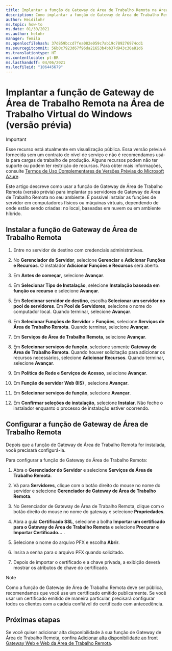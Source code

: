 ```yaml
---
title: Implantar a função de Gateway de Área de Trabalho Remota na Área de Trabalho Virtual do Windows – Azure
description: Como implantar a função de Gateway de Área de Trabalho Remota na Área de Trabalho Virtual do Windows.
author: Heidilohr
ms.topic: how-to
ms.date: 01/30/2021
ms.author: helohr
manager: femila
ms.openlocfilehash: 37d859bccd7fea082e059c7ab19c789276974cd1
ms.sourcegitcommit: 56b0c7923d67f96da21653b4bb37d943c36a81d6
ms.translationtype: HT
ms.contentlocale: pt-BR
ms.lasthandoff: 04/06/2021
ms.locfileid: "106445679"
---
```

# <a name="deploy-the-rd-gateway-role-in-windows-virtual-desktop-preview"></a>Implantar a função de Gateway de Área de Trabalho Remota na Área de Trabalho Virtual do Windows (versão prévia)

> [!IMPORTANT]
> Esse recurso está atualmente em visualização pública.
> Essa versão prévia é fornecida sem um contrato de nível de serviço e não é recomendamos usá-la para cargas de trabalho de produção. Alguns recursos podem não ter suporte ou podem ter restrição de recursos.
> Para obter mais informações, consulte [Termos de Uso Complementares de Versões Prévias do Microsoft Azure](https://azure.microsoft.com/support/legal/preview-supplemental-terms/).

Este artigo descreve como usar a função de Gateway de Área de Trabalho Remota (versão prévia) para implantar os servidores de Gateway de Área de Trabalho Remota no seu ambiente. É possível instalar as funções de servidor em computadores físicos ou máquinas virtuais, dependendo de onde estão sendo criadas: no local, baseadas em nuvem ou em ambiente híbrido.

## <a name="install-the-rd-gateway-role"></a>Instalar a função de Gateway de Área de Trabalho Remota

1. Entre no servidor de destino com credenciais administrativas.

2. No **Gerenciador do Servidor**, selecione **Gerenciar** e **Adicionar Funções e Recursos**. O instalador **Adicionar Funções e Recursos** será aberto.

3. Em **Antes de começar**, selecione **Avançar**.

4. Em **Selecionar Tipo de Instalação**, selecione **Instalação baseada em função ou recurso** e selecione **Avançar**.

5. Em **Selecionar servidor de destino**, escolha **Selecionar um servidor no pool de servidores**. Em **Pool de Servidores**, selecione o nome do computador local. Quando terminar, selecione **Avançar**.

6. Em **Selecionar Funções de Servidor** > **Funções**, selecione **Serviços de Área de Trabalho Remota**. Quando terminar, selecione **Avançar**.

7. Em **Serviços de Área de Trabalho Remota**, selecione **Avançar**.

8. Em **Selecionar serviços de função**, selecione somente **Gateway de Área de Trabalho Remota**. Quando houver solicitação para adicionar os recursos necessários, selecione **Adicionar Recursos**. Quando terminar, selecione **Avançar**.

9. Em **Política de Rede e Serviços de Acesso**, selecione **Avançar**.

10. Em **Função de servidor Web (IIS)** , selecione **Avançar**.

11. Em **Selecionar serviços de função**, selecione **Avançar**.

12. Em **Confirmar seleções de instalação**, selecione **Instalar**. Não feche o instalador enquanto o processo de instalação estiver ocorrendo.

## <a name="configure-rd-gateway-role"></a>Configurar a função de Gateway de Área de Trabalho Remota

Depois que a função de Gateway de Área de Trabalho Remota for instalada, você precisará configurá-la.

Para configurar a função de Gateway de Área de Trabalho Remota:

1. Abra o **Gerenciador do Servidor** e selecione **Serviços de Área de Trabalho Remota**.

2. Vá para **Servidores**, clique com o botão direito do mouse no nome do servidor e selecione **Gerenciador de Gateway de Área de Trabalho Remota**.

3. No Gerenciador de Gateway de Área de Trabalho Remota, clique com o botão direito do mouse no nome do gateway e selecione **Propriedades**.

4. Abra a guia **Certificado SSL**, selecione a bolha **Importar um certificado para o Gateway de Área de Trabalho Remota** e selecione **Procurar e Importar Certificado…** .

5. Selecione o nome do arquivo PFX e escolha **Abrir**.

6. Insira a senha para o arquivo PFX quando solicitado.

7. Depois de importar o certificado e a chave privada, a exibição deverá mostrar os atributos de chave do certificado.

>[!NOTE]
>Como a função de Gateway de Área de Trabalho Remota deve ser pública, recomendamos que você use um certificado emitido publicamente. Se você usar um certificado emitido de maneira particular, precisará configurar todos os clientes com a cadeia confiável do certificado com antecedência.

## <a name="next-steps"></a>Próximas etapas

Se você quiser adicionar alta disponibilidade à sua função de Gateway de Área de Trabalho Remota, confira [Adicionar alta disponibilidade ao front Gateway Web e Web da Área de Trabalho Remota](/windows-server/remote/remote-desktop-services/rds-rdweb-gateway-ha).